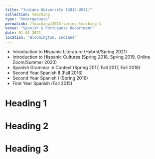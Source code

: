 ```yaml
---
title: "Indiana University (2015-2021)"
collection: teaching
type: "Undergaduate"
permalink: /teaching/2015-spring-teaching-1
venue: "Spanish & Portuguese Department"
date: 01-01-2021
location: "Bloomington, Indiana"
---
```


* Introduction to Hispanic Literature (Hybrid/Spring 2021)
* Introduction to Hispanic Cultures (Spring 2018, Spring 2019, Online Zoom/Summer 2020)
* Spanish Grammar in Context (Spring 2017, Fall 2017, Fall 2018)
* Second Year Spanish II (Fall 2016)
* Second Year Spanish I (Spring 2016)
* First Year Spanish (Fall 2015)


Heading 1
======

Heading 2
======

Heading 3
======
